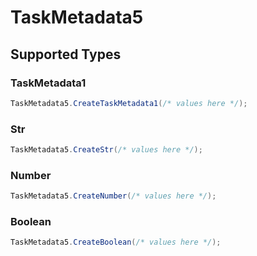 # TaskMetadata5


## Supported Types

### TaskMetadata1

```csharp
TaskMetadata5.CreateTaskMetadata1(/* values here */);
```

### Str

```csharp
TaskMetadata5.CreateStr(/* values here */);
```

### Number

```csharp
TaskMetadata5.CreateNumber(/* values here */);
```

### Boolean

```csharp
TaskMetadata5.CreateBoolean(/* values here */);
```
